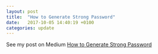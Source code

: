 ```yaml
---
layout: post
title:  "How to Generate Strong Password"
date:   2017-10-05 14:40:19 +0100
categories: update
---
```

See my post on Medium [How to Generate Strong Password](https://medium.com/two-cents/how-to-generate-strong-passwords-9ae0640a1613)

